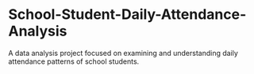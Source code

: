 # School-Student-Daily-Attendance-Analysis
A data analysis project focused on examining and understanding daily attendance patterns of school students.

